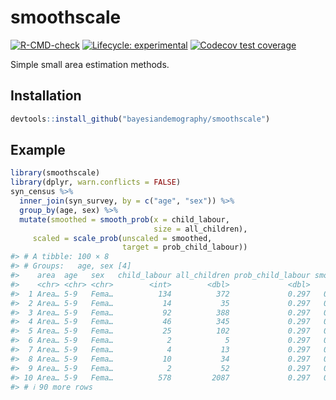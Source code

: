 
<!-- README.md is generated from README.Rmd. Please edit that file -->

# smoothscale

<!-- badges: start -->

[![R-CMD-check](https://github.com/bayesiandemography/smoothscale/actions/workflows/R-CMD-check.yaml/badge.svg)](https://github.com/bayesiandemography/smoothscale/actions/workflows/R-CMD-check.yaml)
[![Lifecycle:
experimental](https://img.shields.io/badge/lifecycle-experimental-orange.svg)](https://lifecycle.r-lib.org/articles/stages.html#experimental)
[![Codecov test
coverage](https://codecov.io/gh/bayesiandemography/smoothscale/branch/main/graph/badge.svg)](https://app.codecov.io/gh/bayesiandemography/smoothscale?branch=main)
<!-- badges: end -->

Simple small area estimation methods.

## Installation

``` r
devtools::install_github("bayesiandemography/smoothscale")
```

## Example

``` r
library(smoothscale)
library(dplyr, warn.conflicts = FALSE)
syn_census %>%
  inner_join(syn_survey, by = c("age", "sex")) %>%
  group_by(age, sex) %>%
  mutate(smoothed = smooth_prob(x = child_labour,
                                size = all_children),
     scaled = scale_prob(unscaled = smoothed,
                         target = prob_child_labour))
#> # A tibble: 100 × 8
#> # Groups:   age, sex [4]
#>    area  age   sex   child_labour all_children prob_child_labour smoothed scaled
#>    <chr> <chr> <chr>        <int>        <dbl>             <dbl>    <dbl>  <dbl>
#>  1 Area… 5-9   Fema…          134          372             0.297   0.351   0.414
#>  2 Area… 5-9   Fema…           14           35             0.297   0.325   0.390
#>  3 Area… 5-9   Fema…           92          388             0.297   0.236   0.310
#>  4 Area… 5-9   Fema…           46          345             0.297   0.140   0.223
#>  5 Area… 5-9   Fema…           25          102             0.297   0.241   0.314
#>  6 Area… 5-9   Fema…            2            5             0.297   0.252   0.324
#>  7 Area… 5-9   Fema…            4           13             0.297   0.252   0.324
#>  8 Area… 5-9   Fema…           10           34             0.297   0.264   0.335
#>  9 Area… 5-9   Fema…            2           52             0.297   0.0995  0.186
#> 10 Area… 5-9   Fema…          578         2087             0.297   0.276   0.346
#> # ℹ 90 more rows
```
